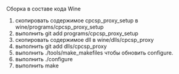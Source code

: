 Сборка в составе кода Wine

1. скопировать содержимое cpcsp_proxy_setup в wine/programs/cpcsp_proxy_setup
2. выполнить git add programs/cpcsp_proxy_setup
3. скопировать содержимое dll в wine/dlls/cpcsp_proxy
4. выполнить git add dlls/cpcsp_proxy
5. выполнить ./tools/make_makefiles чтобы обновить configure.
6. выполнить ./configure
7. выполнить make
